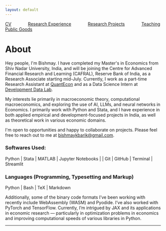 ```yaml
---
layout: default
---
```


[CV](/assets/bishmay_CV.pdf) <span style="margin-right: 50px;"></span> [Research Experience](/links/research_experience.md/) <span style="margin-right: 50px;"></span> [Research Projects](/links/research_projects.md/) <span style="margin-right: 50px;"></span> [Teaching](/links/teaching.md/)<span style="margin-right: 50px;"></span> [Public Goods](/links/githubrepositories.md/)


# About

Hey people, I'm Bishmay. I have completed my Master's in Economics from Shiv Nadar University, India, and will be joining the Centre for Advanced Financial Research and Learning (CAFRAL), Reserve Bank of India, as a Research Associate starting mid-July. Currently, I work as a part-time Research Assistant at [QuantEcon](https://quantecon.org/) and as a Data Science Intern at [Development Data Lab](https://www.devdatalab.org/).

My interests lie primarily in macroeconomic theory, computational macroeconomics, and exploring the use of AI, LLMs, and neural networks in Economics. I primarily work with Python and Stata, and I have experience in both applied empirical and development-focused projects in India, as well as theoretical work in various economic domains. 

I'm open to opportunities and happy to collaborate on projects. Please feel free to reach out to me at [bishmaykbarik@gmail.com](mailto:bishmaykbarik@gmail.com).


### Softwares Used:
Python | Stata | MATLAB | Jupyter Notebooks | | Git | GitHub | Terminal | Streamlit 

### Languages (Programming, Typesetting and Markup)

Python | Bash | TeX | Markdown 

Additionally, some of the binary code formats I’ve been working with recently include WebAssembly (WASM) and Pyodide. I’ve also worked with PyTorch and TensorFlow. Currently, I’m intrigued by JAX and its applications in economic research — particularly in optimization problems in economics and improving computational speeds of various libraries in Python.


---

